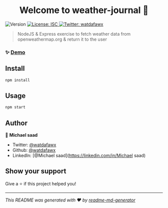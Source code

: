 <h1 align="center">Welcome to weather-journal 👋</h1>
<p>
  <img alt="Version" src="https://img.shields.io/badge/version-1.0.0-blue.svg?cacheSeconds=2592000" />
  <a href="#" target="_blank">
    <img alt="License: ISC" src="https://img.shields.io/badge/License-ISC-yellow.svg" />
  </a>
  <a href="https://twitter.com/watdafawx" target="_blank">
    <img alt="Twitter: watdafawx" src="https://img.shields.io/twitter/follow/watdafawx.svg?style=social" />
  </a>
</p>

> NodeJS & Express exercise to fetch weather data from openweathermap.org & return it to the user

### ✨ [Demo](https://weatherjournalex.herokuapp.com)

## Install

```sh
npm install
```

## Usage

```sh
npm start
```

## Author

👤 **Michael saad**

* Twitter: [@watdafawx](https://twitter.com/watdafawx)
* Github: [@watdafawx](https://github.com/watdafawx)
* LinkedIn: [@Michael saad](https://linkedin.com/in/Michael saad)

## Show your support

Give a ⭐️ if this project helped you!

***
_This README was generated with ❤️ by [readme-md-generator](https://github.com/kefranabg/readme-md-generator)_